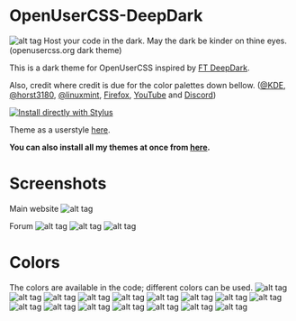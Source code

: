 # OpenUserCSS-DeepDark
![alt tag](https://raw.githubusercontent.com/RaitaroH/OpenUserCSS-DeepDark/master/Images/OpenUserCSS%20-%20DeepDark.png)
Host your code in the dark. May the dark be kinder on thine eyes. (openusercss.org dark theme) 

This is a dark theme for OpenUserCSS inspired by [FT DeepDark](https://addons.mozilla.org/en-US/firefox/addon/ft-deepdark/?src=search). 

Also, credit where credit is due for the color palettes down bellow. ([@KDE](https://github.com/KDE), [@horst3180](https://github.com/horst3180), [@linuxmint](https://github.com/linuxmint), [Firefox](https://www.mozilla.org/en-US/firefox/new/), [YouTube](https://www.youtube.com/) and [Discord](https://discordapp.com/))


[![Install directly with Stylus](https://img.shields.io/badge/Install%20directly%20with-Stylus-285959.svg)](https://rawgit.com/RaitaroH/OpenUserCSS-DeepDark/master/OpenUserCSSDeepDark.user.css)

Theme as a userstyle [here](https://userstyles.org/styles/).

**You can also install all my themes at once from [here](https://github.com/RaitaroH/Import-All-Deepdark).**

# Screenshots
Main website
![alt tag](https://raw.githubusercontent.com/RaitaroH/OpenUserCSS-DeepDark/master/Images/Main.png)

Forum
![alt tag](https://raw.githubusercontent.com/RaitaroH/OpenUserCSS-DeepDark/master/Images/Forum_main.png)
![alt tag](https://raw.githubusercontent.com/RaitaroH/OpenUserCSS-DeepDark/master/Images/Forum_post.png)
![alt tag](https://raw.githubusercontent.com/RaitaroH/OpenUserCSS-DeepDark/master/Images/Forum_search.png)

# Colors 
The colors are available in the code; different colors can be used.
![alt tag](https://raw.githubusercontent.com/RaitaroH/OpenUserCSS-DeepDark/master/Images/ArcDark_Colors.png)
![alt tag](https://raw.githubusercontent.com/RaitaroH/OpenUserCSS-DeepDark/master/Images/BreezeDark_Colors.png)
![alt tag](https://raw.githubusercontent.com/RaitaroH/OpenUserCSS-DeepDark/master/Images/DeepDark_Colors.png)
![alt tag](https://raw.githubusercontent.com/RaitaroH/OpenUserCSS-DeepDark/master/Images/Discord_Colors.png)
![alt tag](https://raw.githubusercontent.com/RaitaroH/OpenUserCSS-DeepDark/master/Images/Firefox57_Colors.png)
![alt tag](https://raw.githubusercontent.com/RaitaroH/OpenUserCSS-DeepDark/master/Images/Mint-Y-Dark_Colors.png)
![alt tag](https://raw.githubusercontent.com/RaitaroH/OpenUserCSS-DeepDark/master/Images/VertexDark_Colors.png)
![alt tag](https://raw.githubusercontent.com/RaitaroH/OpenUserCSS-DeepDark/master/Images/Youtube_Colors.png)
![alt tag](https://raw.githubusercontent.com/RaitaroH/OpenUserCSS-DeepDark/master/Images/9anime_Colors.png)
![alt tag](https://raw.githubusercontent.com/RaitaroH/OpenUserCSS-DeepDark/master/Images/JishoDawn_Colors.png)
![alt tag](https://raw.githubusercontent.com/RaitaroH/OpenUserCSS-DeepDark/master/Images/BlackAndWhite_Colors.png)
![alt tag](https://raw.githubusercontent.com/RaitaroH/OpenUserCSS-DeepDark/master/Images/Orange_Colors.png)
![alt tag](https://raw.githubusercontent.com/RaitaroH/OpenUserCSS-DeepDark/master/Images/UbuntuGrey_Colors.png)
![alt tag](https://raw.githubusercontent.com/RaitaroH/OpenUserCSS-DeepDark/master/Images/UbuntuPurple_Colors.png)
![alt tag](https://raw.githubusercontent.com/RaitaroH/OpenUserCSS-DeepDark/master/Images/Yellow1_Colors.png)
![alt tag](https://raw.githubusercontent.com/RaitaroH/OpenUserCSS-DeepDark/master/Images/Yellow2_Colors.png)
